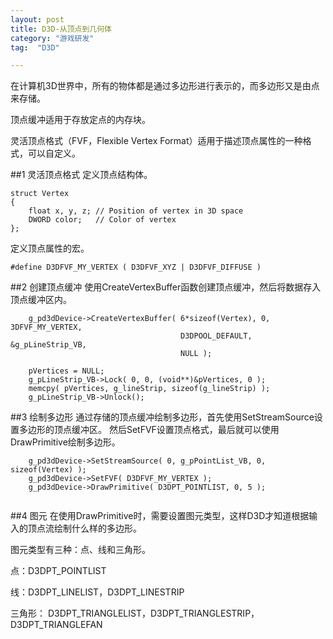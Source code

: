 ```yaml
---
layout: post
title: D3D-从顶点到几何体
category: "游戏研发"
tag:  "D3D"

---
```


在计算机3D世界中，所有的物体都是通过多边形进行表示的，而多边形又是由点来存储。

顶点缓冲适用于存放定点的内存块。

灵活顶点格式（FVF，Flexible Vertex Format）适用于描述顶点属性的一种格式，可以自定义。

##1 灵活顶点格式
定义顶点结构体。

```
struct Vertex
{
	float x, y, z; // Position of vertex in 3D space
    DWORD color;   // Color of vertex
};

```

定义顶点属性的宏。

```
#define D3DFVF_MY_VERTEX ( D3DFVF_XYZ | D3DFVF_DIFFUSE )
```

##2 创建顶点缓冲
使用CreateVertexBuffer函数创建顶点缓冲，然后将数据存入顶点缓冲区内。

```
	g_pd3dDevice->CreateVertexBuffer( 6*sizeof(Vertex), 0, 3DFVF_MY_VERTEX,
									  D3DPOOL_DEFAULT, &g_pLineStrip_VB,
									  NULL );

	pVertices = NULL;
	g_pLineStrip_VB->Lock( 0, 0, (void**)&pVertices, 0 );
    memcpy( pVertices, g_lineStrip, sizeof(g_lineStrip) );
    g_pLineStrip_VB->Unlock();
```

##3 绘制多边形
通过存储的顶点缓冲绘制多边形，首先使用SetStreamSource设置多边形的顶点缓冲区。
然后SetFVF设置顶点格式，最后就可以使用DrawPrimitive绘制多边形。

```
	g_pd3dDevice->SetStreamSource( 0, g_pPointList_VB, 0, sizeof(Vertex) );
	g_pd3dDevice->SetFVF( D3DFVF_MY_VERTEX );
	g_pd3dDevice->DrawPrimitive( D3DPT_POINTLIST, 0, 5 );


```

##4 图元
在使用DrawPrimitive时，需要设置图元类型，这样D3D才知道根据输入的顶点流绘制什么样的多边形。

图元类型有三种：点、线和三角形。

点：D3DPT_POINTLIST

线：D3DPT_LINELIST，D3DPT_LINESTRIP

三角形：
D3DPT_TRIANGLELIST，D3DPT_TRIANGLESTRIP，D3DPT_TRIANGLEFAN

